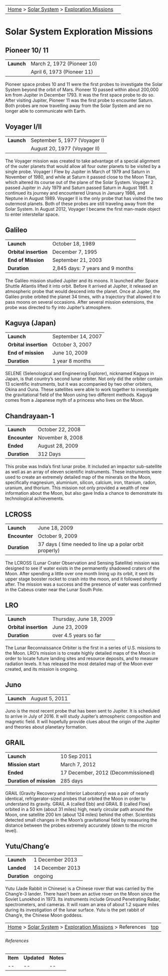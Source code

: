 |    |    |
|:---|---:|
|[Home](/notes/#object-notes) > [Solar System](/notes/#solar-system) > [Exploration Missions](#solar-system-exploration-missions) |  |

# Solar System Exploration Missions 

## Pioneer 10/ 11

|   |   |
|---|---|
|**Launch**        | March 2, 1972 (Pioneer 10)|
|                  | April 6, 1973 (Pioneer 11)|

Pioneer space probes 10 and 11 were the first probes to investigate the Solar System beyond the orbit of Mars.  Pioneer 10 passed within about 200,000 km from Jupiter in December 1793.  It was the first space probe to do so.  After visiting Jupiter, Pioneer 11 was the first probe to encounter Saturn.  Both probes are now travelling away from the Solar System and are no longer able to communicate with Earth.

## Voyager I/II

|   |   |
|---|---|
|**Launch**          | September 5, 1977 (Voyager I)|
|                    | August 20, 1977 (Voyager II) |

The Voyager mission was created to take advantage of a special alignment of the outer planets that would allow all four outer planets to be visited by a single probe.  Voyager I Flew by Jupiter in March of 1979 and Saturn in November of 1980, and while at Saturn it passed close to the Moon Titan, which altered its course out of the plane of the Solar System.  Voyager 2 passed Jupiter in July 1979 and Saturn passed Saturn in August 1981.  It continued its journey and encountered Uranus in January 1986, and Neptune in August 1989.  Voyager II is the only probe that has visited the two outermost planets.  Both of these probes are still traveling away from the Solar System.  In August 2012, Voyager I became the first man-made object to enter interstellar space.  

## Galileo

|   |   |
|---|---|
|**Launch**            | October 18, 1989                  |
|**Orbital insertion** | December 7, 1995                  |
|**End of Mission**    | September 21, 2003                |
|**Duration**          | 2,845 days: 7 years and 9 months  |

The Galileo mission studied Jupiter and its moons.  It launched after Space Shuttle Atlantis lifted it into orbit.  Before it arrived at Jupiter, it released an atmospheric probe that would descend into the planet.  Once at Jupiter, the Galileo probe orbited the planet 34 times, with a trajectory that allowed it to pass moons on several occasions.  After several mission extensions, the probe was directed to fly into Jupiter’s atmosphere.

## Kaguya (Japan)

|   |   |
|---|---|
|**Launch**           | September 14, 2007 |
|**Orbital insertion**| October 3, 2007    |
|**End of mission**   | June 10, 2009      |
|**Duration**         | 1 year 8 months    |

SELENE (Selenological and Engineering Explorer), nicknamed Kaguya in Japan, is that country’s second lunar orbiter.  Not only did the orbiter contain 13 scientific instruments, but it was accompanied by two other orbiters, Okina and Ouna.  These satellites were able to work together to investigate the gravitational field of the Moon using two different methods.  Kaguya comes from a Japanese myth of a princess who lives on the Moon.

## Chandrayaan-1

|   |   |
|---|---|
|**Launch**          | October 22, 2008  |
|**Encounter**       | November 8, 2008  |
|**Ended**           | August 28, 2009   |
|**Duration**        | 312 Days          |

This probe was India’s first lunar probe.  It included an impactor sub-satellite as well as an array of eleven scientific instruments.  These instruments were used to create an extremely detailed map of the minerals on the Moon, specifically magnesium, aluminium, silicon, calcium, iron, titanium, radon, uranium, and thorium.  This mission not only provided a wealth of new information about the Moon, but also gave India a chance to demonstrate its technological achievements.

## LCROSS

|   |   |
|---|---|
|**Launch**     | June 18, 2009     |
|**Encounter**  | October 9, 2009   |
|**Duration**   | 37 days ( time needed to line up a polar orbit properly) |

The LCROSS (Lunar Crater Observation and Sensing Satellite) mission was designed to see if water exists in the permanently shadowed craters of the Moon.  After spending a little over one month lining up its orbit, it sent its upper stage booster rocket to crash into the moon, and it followed shortly after.  The mission was a success and the presence of water was confirmed in the Cabeus crater near the Lunar South Pole.

## LRO

|   |   |
|---|---|
|**Launch**            | Thursday, June 18, 2009 |
|**Orbital insertion** | June 23, 2009           |
|**Duration**          | over 4.5 years so far   |

The Lunar Reconnaissance Orbiter is the first in a series of U.S. missions to the Moon.  LRO’s mission is to create highly detailed maps of the Moon in order to locate future landing sites and resource deposits, and to measure radiation levels. It has released the most detailed map of the Moon ever created, and its mission is ongoing.

## Juno

|   |   |
|---|---|
|**Launch** | August 5, 2011    |

Juno is the most recent probe that has been sent to Jupiter.  It is scheduled to arrive in July of 2016.  It will study Jupiter’s atmospheric composition and magnetic field.  It will hopefully provide clues about the origin of the Jupiter and theories about planetary formation.

## GRAIL

|   |   |
|---|---|
|**Launch**               | 10 Sep 2011                         |
|**Mission start**        | March 7, 2012                       |
|**Ended**                | 17 December, 2012 (Decommissioned)  |
|**Duration of mission**  | 285 days                            |

GRAIL (Gravity Recovery and Interior Laboratory) was a pair of nearly identical, refrigerator-sized probes that orbited the Moon in order to understand its gravity.  GRAIL A (called Ebb) and GRAIL B (called Flow) orbited in a 50 km (about 31 miles) high, nearly circular path around the Moon, one satellite 200 km (about 124 miles) behind the other.  Scientists detected small changes in the Moon’s gravitational field by measuring the distance between the probes extremely accurately (down to the micron level).

## Yutu/Chang’e

|   |   |
|---|---|
|**Launch**         | 1 December 2013   |
|**Landed**         | 14 December 2013  |
|**Duration**       | ongoing           |

Yutu (Jade Rabbit in Chinese) is a Chinese rover that was carried by the Chang’e-3 lander.  There hasn’t been an active rover on the Moon since the Soviet Lunokhod in 1973.  Its instruments include Ground Penetrating Radar, spectrometers, and cameras.  It will roam an area of about 1.2 square miles during its investigation of the lunar surface.  Yutu is the pet rabbit of Chang’e, the Chinese Moon goddess.

|    |    |
|:---|---:|
|[Home](/notes/#object-notes) > [Solar System](/notes/#solar-system) > [Exploration Missions](../missions-info) > References|[top](#solar-system-exploration-missions)|


###### References

|   |   |   |
|---|---|---|
|**Item**|**Updated**|**Notes**|
| -- | -- | -- |